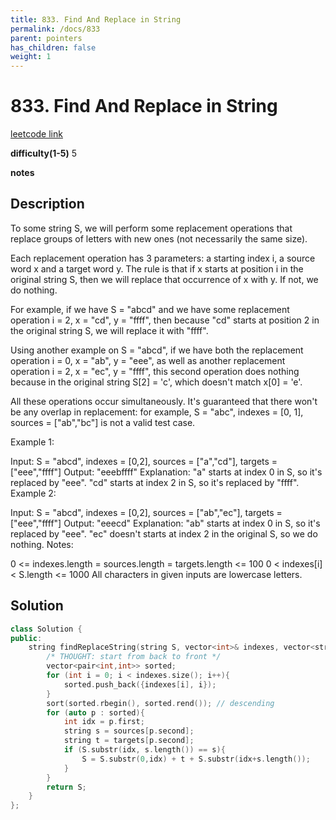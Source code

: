 ```yaml
---
title: 833. Find And Replace in String
permalink: /docs/833
parent: pointers
has_children: false
weight: 1
---
```

# 833. Find And Replace in String

[leetcode link](https://leetcode.com/problems/find-and-replace-in-string/)

**difficulty(1-5)** 
5

**notes**   


## Description

To some string S, we will perform some replacement operations that replace groups of letters with new ones (not necessarily the same size).

Each replacement operation has 3 parameters: a starting index i, a source word x and a target word y.  The rule is that if x starts at position i in the original string S, then we will replace that occurrence of x with y.  If not, we do nothing.

For example, if we have S = "abcd" and we have some replacement operation i = 2, x = "cd", y = "ffff", then because "cd" starts at position 2 in the original string S, we will replace it with "ffff".

Using another example on S = "abcd", if we have both the replacement operation i = 0, x = "ab", y = "eee", as well as another replacement operation i = 2, x = "ec", y = "ffff", this second operation does nothing because in the original string S[2] = 'c', which doesn't match x[0] = 'e'.

All these operations occur simultaneously.  It's guaranteed that there won't be any overlap in replacement: for example, S = "abc", indexes = [0, 1], sources = ["ab","bc"] is not a valid test case.

Example 1:

Input: S = "abcd", indexes = [0,2], sources = ["a","cd"], targets = ["eee","ffff"]
Output: "eeebffff"
Explanation: "a" starts at index 0 in S, so it's replaced by "eee".
"cd" starts at index 2 in S, so it's replaced by "ffff".
Example 2:

Input: S = "abcd", indexes = [0,2], sources = ["ab","ec"], targets = ["eee","ffff"]
Output: "eeecd"
Explanation: "ab" starts at index 0 in S, so it's replaced by "eee". 
"ec" doesn't starts at index 2 in the original S, so we do nothing.
Notes:

0 <= indexes.length = sources.length = targets.length <= 100
0 < indexes[i] < S.length <= 1000
All characters in given inputs are lowercase letters.

## Solution

```c++
class Solution {
public:
    string findReplaceString(string S, vector<int>& indexes, vector<string>& sources, vector<string>& targets) {
        /* THOUGHT: start from back to front */
        vector<pair<int,int>> sorted;
        for (int i = 0; i < indexes.size(); i++){
            sorted.push_back({indexes[i], i});
        }
        sort(sorted.rbegin(), sorted.rend()); // descending
        for (auto p : sorted){
            int idx = p.first;
            string s = sources[p.second];
            string t = targets[p.second];
            if (S.substr(idx, s.length()) == s){
                S = S.substr(0,idx) + t + S.substr(idx+s.length());
            }
        }
        return S;
    }
};
```

<!-- 
Default label
{: .label }

Blue label
{: .label .label-blue }

Stable
{: .label .label-green }

New release
{: .label .label-purple }

Coming soon
{: .label .label-yellow }

Deprecated
{: .label .label-red } -->
